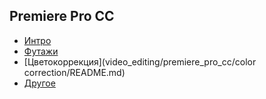 ## Premiere Pro CC

- [Интро](video_editing/premiere_pro_cc/intro/README.md)
- [Футажи](video_editing/premiere_pro_cc/footage/README.md)
- [Цветокоррекция](video_editing/premiere_pro_cc/color correction/README.md)
- [Другое](video_editing/premiere_pro_cc/other/README.md)